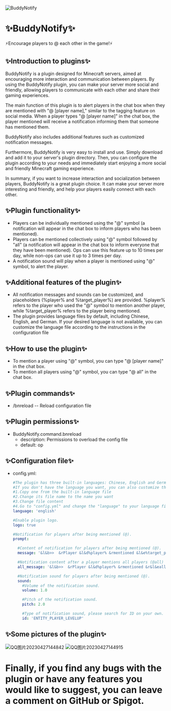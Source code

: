 ![BuddyNotify](https://user-images.githubusercontent.com/98594477/234777255-7d742633-1db4-4b74-8759-28cdd9fb71c8.png)
# ✨BuddyNotify✨
⚡️Encourage players to @ each other in the game!⚡️
## ✨Introduction to plugins✨
BuddyNotify is a plugin designed for Minecraft servers, aimed at encouraging more interaction and communication between players. By using the BuddyNotify plugin, you can make your server more social and friendly, allowing players to communicate with each other and share their gaming experiences.

The main function of this plugin is to alert players in the chat box when they are mentioned with "@ [player name]," similar to the tagging feature on social media. When a player types "@ [player name]" in the chat box, the player mentioned will receive a notification informing them that someone has mentioned them.

BuddyNotify also includes additional features such as customized notification messages.

Furthermore, BuddyNotify is very easy to install and use. Simply download and add it to your server's plugin directory. Then, you can configure the plugin according to your needs and immediately start enjoying a more social and friendly Minecraft gaming experience.

In summary, if you want to increase interaction and socialization between players, BuddyNotify is a great plugin choice. It can make your server more interesting and friendly, and help your players easily connect with each other.
## ✨Plugin functionality✨
* Players can be individually mentioned using the "@" symbol (a notification will appear in the chat box to inform players who has been mentioned).
* Players can be mentioned collectively using "@" symbol followed by "all" (a notification will appear in the chat box to inform everyone that they have been mentioned). Ops can use this feature up to 10 times per day, while non-ops can use it up to 3 times per day.
* A notification sound will play when a player is mentioned using "@" symbol, to alert the player.
## ✨Additional features of the plugin✨
* All notification messages and sounds can be customized, and placeholders (%player% and %target_player%) are provided. %player% refers to the player who used the "@" symbol to mention another player, while %target_player% refers to the player being mentioned.
* The plugin provides language files by default, including Chinese, English, and German. If your desired language is not available, you can customize the language file according to the instructions in the configuration file
## ✨How to use the plugin✨
* To mention a player using "@" symbol, you can type "@ [player name]" in the chat box.
* To mention all players using "@" symbol, you can type "@ all" in the chat box.
## ✨Plugin commands✨
* /bnreload -- Reload configuration file
## ✨Plugin permissions✨
* BuddyNotify.command.bnreload
  * description: Permissions to overload the config file
  * default: op
## ✨Configuration file✨
  * config.yml:
    ```yaml
    #The plugin has three built-in languages: Chinese, English and German
    #If you don't have the language you want, you can also customize the language
    #1.Copy one from the built-in language file
    #2.Change its file name to the name you want
    #3.Change file content
    #4.Go to "config.yml" and change the "language" to your language file
    language: 'english'

    #Enable plugin logo.
    logo: true

    #Notification for players after being mentioned (@).
    prompt:

      #Content of notification for players after being mentioned (@).
      message: '&l&b>>  &rPlayer &l&d%player% &rmentioned &l&e%target_player% &r(@)'

      #Notification content after a player mentions all players (@all)
      all_message: '&l&b>>  &rPlayer &l&d%player% &rmentioned &r&l&eall players &r(@all)'

      #Notification sound for players after being mentioned (@).
      sound:
        #Volume of the notification sound.
        volume: 1.0

        #Pitch of the notification sound.
        pitch: 2.0

        #Type of notification sound, please search for ID on your own.
        id: 'ENTITY_PLAYER_LEVELUP'
      ```
## ✨Some pictures of the plugin✨
![QQ图片20230427144842](https://user-images.githubusercontent.com/98594477/234782338-3a4e0346-eaff-483b-988f-2af60628d040.png)
![QQ图片20230427144915](https://user-images.githubusercontent.com/98594477/234782365-a41c9a8e-c47a-45a4-9003-7eb256be1004.png)

# Finally, if you find any bugs with the plugin or have any features you would like to suggest, you can leave a comment on GitHub or Spigot.

